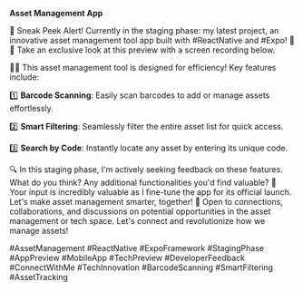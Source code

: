 **Asset Management App**

🚧 Sneak Peek Alert! Currently in the staging phase: my latest project, an innovative asset management tool app built with #ReactNative and #Expo! 🌟
📱 Take an exclusive look at this preview with a screen recording below.

👨‍💻 This asset management tool is designed for efficiency! Key features include:

1️⃣ **Barcode Scanning**: Easily scan barcodes to add or manage assets effortlessly.

2️⃣ **Smart Filtering**: Seamlessly filter the entire asset list for quick access.

3️⃣ **Search by Code**: Instantly locate any asset by entering its unique code.

🔍 In this staging phase, I'm actively seeking feedback on these features. What do you think? Any additional functionalities you'd find valuable?
💬 Your input is incredibly valuable as I fine-tune the app for its official launch. Let's make asset management smarter, together!
🤝 Open to connections, collaborations, and discussions on potential opportunities in the asset management or tech space. Let's connect and revolutionize how we manage assets!

#AssetManagement #ReactNative #ExpoFramework #StagingPhase #AppPreview #MobileApp #TechPreview #DeveloperFeedback #ConnectWithMe #TechInnovation #BarcodeScanning #SmartFiltering #AssetTracking
